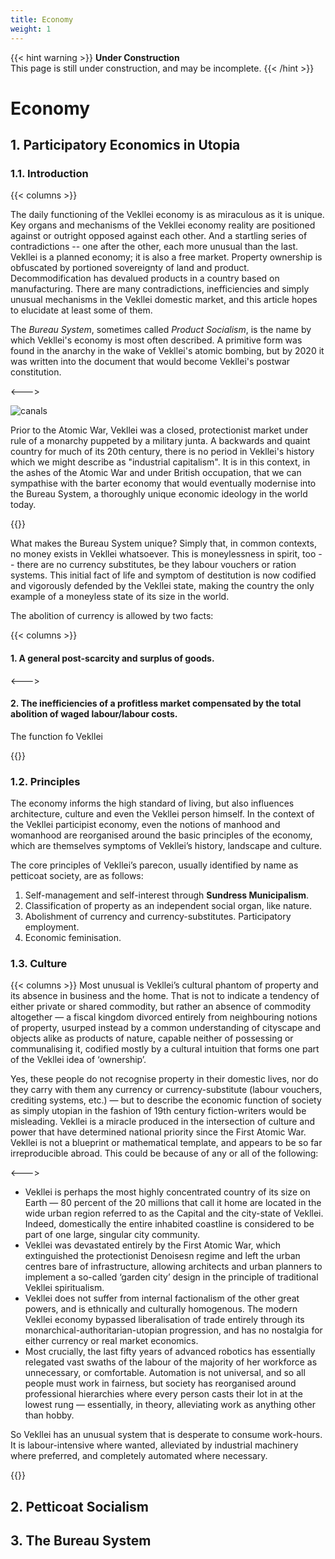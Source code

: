 ```yaml
---
title: Economy
weight: 1
---
```


{{< hint warning >}}
**Under Construction**  
This page is still under construction, and may be incomplete.
{{< /hint >}}

# Economy

## 1. Participatory Economics in Utopia

### 1.1. Introduction

{{< columns >}}

The daily functioning of the Vekllei economy is as miraculous as it is unique. Key organs and mechanisms of the Vekllei economy reality are positioned against or outright opposed against each other. And a startling series of contradictions -- one after the other, each more unusual than the last. Vekllei is a planned economy; it is also a free market. Property ownership is obfuscated by portioned sovereignty of land and product. Decommodification has devalued products in a country based on manufacturing. There are many contradictions, inefficiencies and simply unusual mechanisms in the Vekllei domestic market, and this article hopes to elucidate at least some of them.


The *Bureau System*, sometimes called *Product Socialism*, is the name by which Vekllei's economy is most often described. A primitive form was found in the anarchy in the wake of Vekllei's atomic bombing, but by 2020 it was written into the document that would become Vekllei's postwar constitution.

<--->

![canals](https://millmint.studio/images/canal.jpg)

Prior to the Atomic War, Vekllei was a closed, protectionist market under rule of a monarchy puppeted by a military junta. A backwards and quaint country for much of its 20th century, there is no period in Vekllei's history which we might describe as "industrial capitalism". It is in this context, in the ashes of the Atomic War and under British occupation, that we can sympathise with the barter economy that would eventually modernise into the Bureau System, a thoroughly unique economic ideology in the world today.

{{</columns >}}

What makes the Bureau System unique? Simply that, in common contexts, no money exists in Vekllei whatsoever. This is moneylessness in spirit, too -- there are no currency substitutes, be they labour vouchers or ration systems. This initial fact of life and symptom of destitution is now codified and vigorously defended by the Vekllei state, making the country the only example of a moneyless state of its size in the world.

The abolition of currency is allowed by two facts:

{{< columns >}}

#### 1. A general post-scarcity and surplus of goods.

<--->

#### 2. The inefficiencies of a profitless market compensated by the total abolition of waged labour/labour costs.

The function fo Vekllei 

{{</columns >}}

### 1.2. Principles

The economy informs the high standard of living, but also influences architecture, culture and even the Vekllei person himself. In the context of the Vekllei participist economy, even the notions of manhood and womanhood are reorganised around the basic principles of the economy, which are themselves symptoms of Vekllei’s history, landscape and culture.

The core principles of Vekllei’s parecon, usually identified by name as petticoat society, are as follows:

1. Self-management and self-interest through **Sundress Municipalism**.
2. Classification of property as an independent social organ, like nature.
3. Abolishment of currency and currency-substitutes.
Participatory employment.
4. Economic feminisation.

### 1.3. Culture

{{< columns >}}
Most unusual is Vekllei’s cultural phantom of property and its absence in business and the home. That is not to indicate a tendency of either private or shared commodity, but rather an absence of commodity altogether — a fiscal kingdom divorced entirely from neighbouring notions of property, usurped instead by a common understanding of cityscape and objects alike as products of nature, capable neither of possessing or communalising it, codified mostly by a cultural intuition that forms one part of the Vekllei idea of ‘ownership’.

Yes, these people do not recognise property in their domestic lives, nor do they carry with them any currency or currency-substitute (labour vouchers, crediting systems, etc.) — but to describe the economic function of society as simply utopian in the fashion of 19th century fiction-writers would be misleading. Vekllei is a miracle produced in the intersection of culture and power that have determined national priority since the First Atomic War. Vekllei is not a blueprint or mathematical template, and appears to be so far irreproducible abroad. This could be because of any or all of the following:

<--->

- Vekllei is perhaps the most highly concentrated country of its size on Earth — 80 percent of the 20 millions that call it home are located in the wide urban region referred to as the Capital and the city-state of Vekllei. Indeed, domestically the entire inhabited coastline is considered to be part of one large, singular city community.
- Vekllei was devastated entirely by the First Atomic War, which extinguished the protectionist Denoisesn regime and left the urban centres bare of infrastructure, allowing architects and urban planners to implement a so-called ‘garden city’ design in the principle of traditional Vekllei spiritualism.
- Vekllei does not suffer from internal factionalism of the other great powers, and is ethnically and culturally homogenous.
The modern Vekllei economy bypassed liberalisation of trade entirely through its monarchical-authoritarian-utopian progression, and has no nostalgia for either currency or real market economics.
- Most crucially, the last fifty years of advanced robotics has essentially relegated vast swaths of the labour of the majority of her workforce as unnecessary, or comfortable. Automation is not universal, and so all people must work in fairness, but society has reorganised around professional hierarchies where every person casts their lot in at the lowest rung  — essentially, in theory, alleviating work as anything other than hobby.

So Vekllei has an unusual system that is desperate to consume work-hours. It is labour-intensive where wanted, alleviated by industrial machinery where preferred, and completely automated where necessary.

{{</columns >}}

## 2. Petticoat Socialism

## 3. The Bureau System

